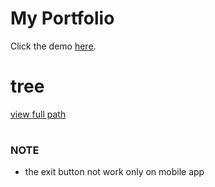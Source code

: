 # My Portfolio



Click the demo <a href="[https://hacking-portfolio.vercel.app/](https://poisk-khaki.vercel.app/)" target="_blank" >here</a>.

# tree
<a href="https://github.com/poisk-ls/My-Portfolio/blob/master/poisk-ls.xml" target="_black">view full path</a>

#
### NOTE
- the exit button not work only on mobile app
#
